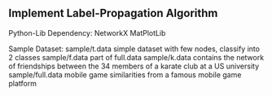 Implement Label-Propagation Algorithm
---

Python-Lib Dependency:
    NetworkX
    MatPlotLib

Sample Dataset:
    sample/t.data       simple dataset with few nodes, classify into 2 classes
    sample/f.data       part of full.data
    sample/k.data       contains the network of friendships between the 34 members
                        of a karate club at a US university
    sample/full.data    mobile game similarities from a famous mobile game platform
